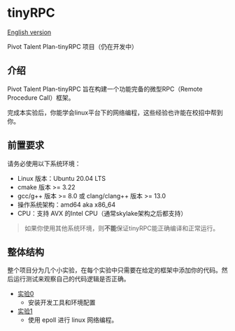 # tinyRPC
[English version](README.md)

Pivot Talent Plan-tinyRPC 项目（仍在开发中）

## 介绍

Pivot Talent Plan-tinyRPC 旨在构建一个功能完备的微型RPC（Remote Procedure Call）框架。

完成本实验后，你能学会linux平台下的网络编程，这些经验也许能在校招中帮到你。

## 前置要求

请务必使用以下系统环境：
* Linux 版本：Ubuntu 20.04 LTS
* cmake 版本 >= 3.22
* gcc/g++ 版本 >= 8.0 或 clang/clang++ 版本 >= 13.0
* 操作系统架构：amd64 aka x86_64
* CPU：支持 AVX 的Intel CPU（通常skylake架构之后都支持）
> 如果你使用其他系统环境，则**不能**保证tinyRPC能正确编译和正常运行。
## 整体结构

整个项目分为几个小实验，在每个实验中只需要在给定的框架中添加你的代码。然后运行测试来观察自己的代码逻辑是否正确。

* [实验0](lab0/lab0_cn.md)
    * 安装开发工具和环境配置
* [实验1](lab1/lab1-cn.md)
    * 使用 epoll 进行 linux 网络编程。
